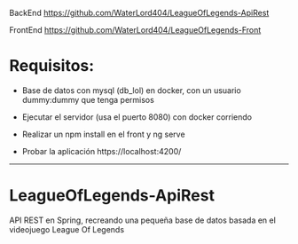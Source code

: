 BackEnd https://github.com/WaterLord404/LeagueOfLegends-ApiRest

FrontEnd https://github.com/WaterLord404/LeagueOfLegends-Front

# Requisitos:

- Base de datos con mysql (db_lol) en docker, con un usuario dummy:dummy que tenga permisos

- Ejecutar el servidor (usa el puerto 8080) con docker corriendo

- Realizar un npm install en el front y ng serve 

- Probar la aplicación https://localhost:4200/

-----------------------------------------------------------------------------------------

# LeagueOfLegends-ApiRest
API REST en Spring, recreando una pequeña base de datos basada en el videojuego League Of Legends
